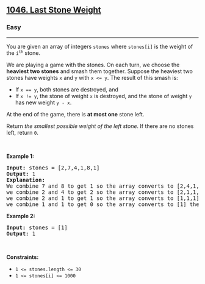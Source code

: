 <h2><a href="https://leetcode.com/problems/last-stone-weight/">1046. Last Stone Weight</a></h2><h3>Easy</h3><hr><div style="user-select: auto;"><p style="user-select: auto;">You are given an array of integers <code style="user-select: auto;">stones</code> where <code style="user-select: auto;">stones[i]</code> is the weight of the <code style="user-select: auto;">i<sup style="user-select: auto;">th</sup></code> stone.</p>

<p style="user-select: auto;">We are playing a game with the stones. On each turn, we choose the <strong style="user-select: auto;">heaviest two stones</strong> and smash them together. Suppose the heaviest two stones have weights <code style="user-select: auto;">x</code> and <code style="user-select: auto;">y</code> with <code style="user-select: auto;">x &lt;= y</code>. The result of this smash is:</p>

<ul style="user-select: auto;">
	<li style="user-select: auto;">If <code style="user-select: auto;">x == y</code>, both stones are destroyed, and</li>
	<li style="user-select: auto;">If <code style="user-select: auto;">x != y</code>, the stone of weight <code style="user-select: auto;">x</code> is destroyed, and the stone of weight <code style="user-select: auto;">y</code> has new weight <code style="user-select: auto;">y - x</code>.</li>
</ul>

<p style="user-select: auto;">At the end of the game, there is <strong style="user-select: auto;">at most one</strong> stone left.</p>

<p style="user-select: auto;">Return <em style="user-select: auto;">the smallest possible weight of the left stone</em>. If there are no stones left, return <code style="user-select: auto;">0</code>.</p>

<p style="user-select: auto;">&nbsp;</p>
<p style="user-select: auto;"><strong style="user-select: auto;">Example 1:</strong></p>

<pre style="user-select: auto;"><strong style="user-select: auto;">Input:</strong> stones = [2,7,4,1,8,1]
<strong style="user-select: auto;">Output:</strong> 1
<strong style="user-select: auto;">Explanation:</strong> 
We combine 7 and 8 to get 1 so the array converts to [2,4,1,1,1] then,
we combine 2 and 4 to get 2 so the array converts to [2,1,1,1] then,
we combine 2 and 1 to get 1 so the array converts to [1,1,1] then,
we combine 1 and 1 to get 0 so the array converts to [1] then that's the value of the last stone.
</pre>

<p style="user-select: auto;"><strong style="user-select: auto;">Example 2:</strong></p>

<pre style="user-select: auto;"><strong style="user-select: auto;">Input:</strong> stones = [1]
<strong style="user-select: auto;">Output:</strong> 1
</pre>

<p style="user-select: auto;">&nbsp;</p>
<p style="user-select: auto;"><strong style="user-select: auto;">Constraints:</strong></p>

<ul style="user-select: auto;">
	<li style="user-select: auto;"><code style="user-select: auto;">1 &lt;= stones.length &lt;= 30</code></li>
	<li style="user-select: auto;"><code style="user-select: auto;">1 &lt;= stones[i] &lt;= 1000</code></li>
</ul>
</div>